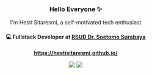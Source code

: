 <h3 align="center"> Hello Everyone ✨</h3>

<p align="center">
I'm Hesti Sitaresmi, a self-motivated tech enthusiast
</p>

<h4 align="center">
💻 Fullstack Developer at <a href="https://rsudrsoetomo.jatimprov.go.id/">RSUD Dr. Soetomo Surabaya</a>
</h4>
<p  align="center">
  <b><a href="https://hestisitaresmi.github.io/">https://hestisitaresmi.github.io/</a></b>
</p>

<p align="center">
<a href="https://www.linkedin.com/in/hesti-sitaresmi/"><img src="https://img.shields.io/badge/-Hesti%20Sitaresmi-750550?style=flat&logo=Linkedin&logoColor=white"/></a>
<a href="mailto:hestisitaresmi99@gmail.com"><img src="https://img.shields.io/badge/-hestisitaresmi99@gmail.com-980F5A?style=flat&logo=Gmail&logoColor=white"/></a>
</p>
